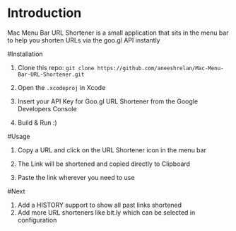 # Introduction
Mac Menu Bar URL Shortener is a small application that sits in the menu bar to help you shorten URLs via the goo.gl API instantly

#Installation

1. Clone this repo: `git clone https://github.com/aneeshrelan/Mac-Menu-Bar-URL-Shortener.git`

2. Open the `.xcodeproj` in Xcode

3. Insert your API Key for Goo.gl URL Shortener from the Google Developers Console

4. Build & Run :)

#Usage

1. Copy a URL and click on the URL Shortener icon in the menu bar

2. The Link will be shortened and copied directly to Clipboard

3. Paste the link wherever you need to use

#Next

1. Add a HISTORY support to show all past links shortened
2. Add more URL shorteners like bit.ly which can be selected in configuration
